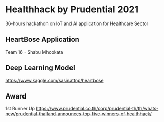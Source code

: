 # Healthhack by Prudential 2021

36-hours hackathon on IoT and AI application for Healthcare Sector

## HeartBose Application
Team 16 - Shabu Mhookata

## Deep Learning Model
https://www.kaggle.com/sasinattnp/heartbose

## Award
1st Runner Up
https://www.prudential.co.th/corp/prudential-th/th/whats-new/prudential-thailand-announces-top-five-winners-of-healthhack/
